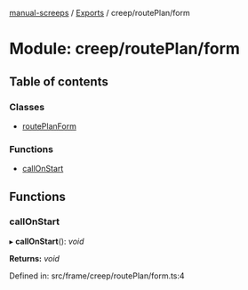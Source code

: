 [manual-screeps](../README.md) / [Exports](../modules.md) / creep/routePlan/form

# Module: creep/routePlan/form

## Table of contents

### Classes

- [routePlanForm](../classes/creep_routeplan_form.routeplanform.md)

### Functions

- [callOnStart](creep_routeplan_form.md#callonstart)

## Functions

### callOnStart

▸ **callOnStart**(): *void*

**Returns:** *void*

Defined in: src/frame/creep/routePlan/form.ts:4
